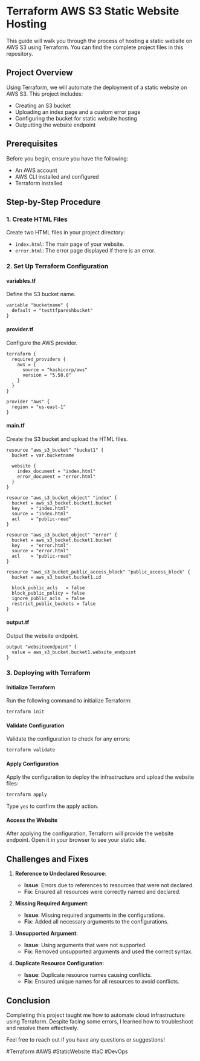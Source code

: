 # Terraform AWS S3 Static Website Hosting

This guide will walk you through the process of hosting a static website on AWS S3 using Terraform. You can find the complete project files in this repository.

## Project Overview
Using Terraform, we will automate the deployment of a static website on AWS S3. This project includes:

- Creating an S3 bucket
- Uploading an index page and a custom error page
- Configuring the bucket for static website hosting
- Outputting the website endpoint

## Prerequisites
Before you begin, ensure you have the following:

- An AWS account
- AWS CLI installed and configured
- Terraform installed

## Step-by-Step Procedure

### 1. Create HTML Files
Create two HTML files in your project directory:
- `index.html`: The main page of your website.
- `error.html`: The error page displayed if there is an error.

### 2. Set Up Terraform Configuration

#### variables.tf
Define the S3 bucket name.
```hcl
variable "bucketname" {
  default = "testtfpareshbucket"
}
```

#### provider.tf
Configure the AWS provider.
```hcl
terraform {
  required_providers {
    aws = {
      source = "hashicorp/aws"
      version = "5.58.0"
    }
  }
}

provider "aws" {
  region = "us-east-1"
}
```

#### main.tf
Create the S3 bucket and upload the HTML files.
```hcl
resource "aws_s3_bucket" "bucket1" {
  bucket = var.bucketname

  website {
    index_document = "index.html"
    error_document = "error.html"
  }
}

resource "aws_s3_bucket_object" "index" {
  bucket = aws_s3_bucket.bucket1.bucket
  key    = "index.html"
  source = "index.html"
  acl    = "public-read"
}

resource "aws_s3_bucket_object" "error" {
  bucket = aws_s3_bucket.bucket1.bucket
  key    = "error.html"
  source = "error.html"
  acl    = "public-read"
}

resource "aws_s3_bucket_public_access_block" "public_access_block" {
  bucket = aws_s3_bucket.bucket1.id

  block_public_acls   = false
  block_public_policy = false
  ignore_public_acls  = false
  restrict_public_buckets = false
}
```

#### output.tf
Output the website endpoint.
```hcl
output "websiteendpoint" {
  value = aws_s3_bucket.bucket1.website_endpoint
}
```

### 3. Deploying with Terraform

#### Initialize Terraform
Run the following command to initialize Terraform:
```sh
terraform init
```

#### Validate Configuration
Validate the configuration to check for any errors:
```sh
terraform validate
```

#### Apply Configuration
Apply the configuration to deploy the infrastructure and upload the website files:
```sh
terraform apply
```
Type `yes` to confirm the apply action.

#### Access the Website
After applying the configuration, Terraform will provide the website endpoint. Open it in your browser to see your static site.

## Challenges and Fixes

1. **Reference to Undeclared Resource**:
   - **Issue**: Errors due to references to resources that were not declared.
   - **Fix**: Ensured all resources were correctly named and declared.

2. **Missing Required Argument**:
   - **Issue**: Missing required arguments in the configurations.
   - **Fix**: Added all necessary arguments to the configurations.

3. **Unsupported Argument**:
   - **Issue**: Using arguments that were not supported.
   - **Fix**: Removed unsupported arguments and used the correct syntax.

4. **Duplicate Resource Configuration**:
   - **Issue**: Duplicate resource names causing conflicts.
   - **Fix**: Ensured unique names for all resources to avoid conflicts.

## Conclusion
Completing this project taught me how to automate cloud infrastructure using Terraform. Despite facing some errors, I learned how to troubleshoot and resolve them effectively.

Feel free to reach out if you have any questions or suggestions!

#Terraform #AWS #StaticWebsite #IaC #DevOps
